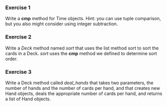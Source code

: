 ### Exercise 1  
Write a ____cmp____ method for Time objects. Hint: you can use tuple comparison, but you also might consider using integer subtraction.

### Exercise 2  
Write a _Deck_ method named _sort_ that uses the list method sort to sort the cards in a Deck. _sort_ uses the ____cmp____ method we defined to determine sort order.

### Exercise 3 
Write a Deck method called _deal_hands_ that takes two parameters, the number of hands and the number of cards per hand, and that creates new Hand objects, deals the appropriate number of cards per hand, and returns a list of Hand objects.


